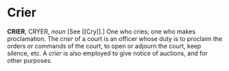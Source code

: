 # Crier

**CRIER**, CRYER, _noun_ \[See [[Cry]].\] One who cries; one who makes proclamation. The _crier_ of a court is an officer whose duty is to proclaim the orders or commands of the court, to open or adjourn the court, keep silence, etc. A _crier_ is also employed to give notice of auctions, and for other purposes.